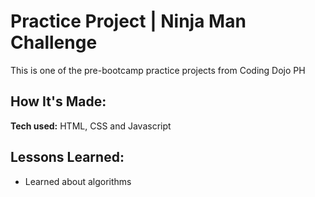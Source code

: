 # Practice Project | Ninja Man Challenge

This is one of the pre-bootcamp practice projects from Coding Dojo PH

## How It's Made:

**Tech used:** HTML, CSS and Javascript

## Lessons Learned:

- Learned about algorithms
